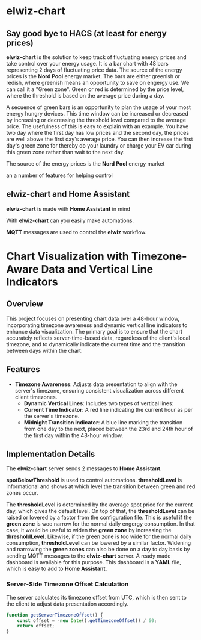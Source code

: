 # elwiz-chart

## Say good bye to HACS (at least for energy prices)

**elwiz-chart** is the solution to keep track of fluctuating energy prices and take control over your energy usage. It is a bar chart with 48 bars representing 2 days of fluctuating price data. The source of the energy prices is the **Nord Pool** energy market. The bars are either greenish or redish, where greenish means an opportunity to save on engergy use. We can call it a "Green zone". Green or red is determined by the price level, where the threshold is based on the average price during a day.

A secuence of green bars is an opportunity to plan the usage of your most energy hungry devices. This time window can be increased or decreased by increasing or decreasing the threshold level compared to the average price. The usefulness of this is easy to explain with an example. You have two day where the first day has low prices and the second day, the prices are well abowe the first day's average price. You can then increase the first day's green zone for thereby do your laundry or charge your EV car during this green zone rather than wait to the next day.

The source of the energy prices is the **Nord Pool** energy market

an a number of features for helping control

## elwiz-chart and Home Assistant

**elwiz-chart** is made with **Home Assistant** in mind

With **elwiz-chart** can you easily make automations.

**MQTT** messages are used to control the **elwiz** workflow.

# Chart Visualization with Timezone-Aware Data and Vertical Line Indicators

## Overview

This project focuses on presenting chart data over a 48-hour window, incorporating timezone awareness and dynamic vertical line indicators to enhance data visualization. The primary goal is to ensure that the chart accurately reflects server-time-based data, regardless of the client's local timezone, and to dynamically indicate the current time and the transition between days within the chart.

## Features

- **Timezone Awareness**: Adjusts data presentation to align with the server's timezone, ensuring consistent visualization across different client timezones.
  - **Dynamic Vertical Lines**: Includes two types of vertical lines:
  - **Current Time Indicator**: A red line indicating the current hour as per the server's timezone.
  - **Midnight Transition Indicator**: A blue line marking the transition from one day to the next, placed between the 23rd and 24th hour of the first day within the 48-hour window.

## Implementation Details

The **elwiz-chart** server sends 2 messages to **Home Assistant**.

**spotBelowThreshold** is used to control automations.
**thresholdLevel** is informational and shows at which level the transition between green and red zones occur.

The **thresholdLevel** is determined by the average spot price for the current day, which gives the default level.
On top of that, the **thresholdLevel** can be raised or lovered by a factor from the configuration file.
This is useful if the **green zone** is woo narrow for the normal daily engergy consumption. In that case, it would be useful to widen the **green zone** by increasing the **thresholdLevel**. Likewise, if the green zone is too wide for the normal daily consumption, **thresholdLevel** can be lowered by a similar factor.
Widening and narrowing the **green zones** can also be done on a day to day basis by sending MQTT messages to the **elwiz-chart** server. A ready made dashboard is available for this purpose. This dashboard is a **YAML** file, which is easy to add to **Home Assistant**.

### Server-Side Timezone Offset Calculation

The server calculates its timezone offset from UTC, which is then sent to the client to adjust data presentation accordingly.

```javascript
function getServerTimezoneOffset() {
    const offset = -new Date().getTimezoneOffset() / 60;
    return offset;
}
```

